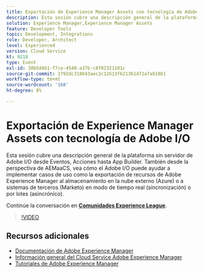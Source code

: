 ```yaml
---
title: Exportación de Experience Manager Assets con tecnología de Adobe I/O
description: Esta sesión cubre una descripción general de la plataforma sin servidor de Adobe I/O desde Eventos, Acciones hasta App Builder. También desde la perspectiva de AEMaaCS, vea cómo el Adobe I/O puede ayudar a implementar casos de uso como la exportación de recursos de Adobe Experience Manager al almacenamiento en la nube externo (Azure) o a sistemas de terceros (Marketo) en modo de tiempo real (sincronización) o por lotes (asincrónico).
solution: Experience Manager,Experience Manager Assets
feature: Developer Tools
topic: Development, Integrations
role: Developer, Architect
level: Experienced
version: Cloud Service
kt: 9218
type: Event
exl-id: 38b5d4b1-f7ce-4540-a37b-c8f02321101c
source-git-commit: 1792dc318643aec2c12613f621361d72a7a918b1
workflow-type: tm+mt
source-wordcount: '168'
ht-degree: 8%

---
```


# Exportación de Experience Manager Assets con tecnología de Adobe I/O

Esta sesión cubre una descripción general de la plataforma sin servidor de Adobe I/O desde Eventos, Acciones hasta App Builder. También desde la perspectiva de AEMaaCS, vea cómo el Adobe I/O puede ayudar a implementar casos de uso como la exportación de recursos de Adobe Experience Manager al almacenamiento en la nube externo (Azure) o a sistemas de terceros (Marketo) en modo de tiempo real (sincronización) o por lotes (asincrónico).

Continúe la conversación en **[Comunidades Experience League](https://adobe.ly/3mkDXo6)**.

>[!VIDEO](https://video.tv.adobe.com/v/337842/?quality=12&learn=on&hidetitle=true)

## Recursos adicionales

- [Documentación de Adobe Experience Manager ](https://experienceleague.adobe.com/docs/experience-manager-cloud-service.html?lang=es)
- [Información general del Cloud Service Adobe Experience Manager](https://experienceleague.adobe.com/docs/experience-manager-cloud-service/overview/home.html)
- [Tutoriales de Adobe Experience Manager](https://experienceleague.adobe.com/docs/experience-manager-tutorials.html)
